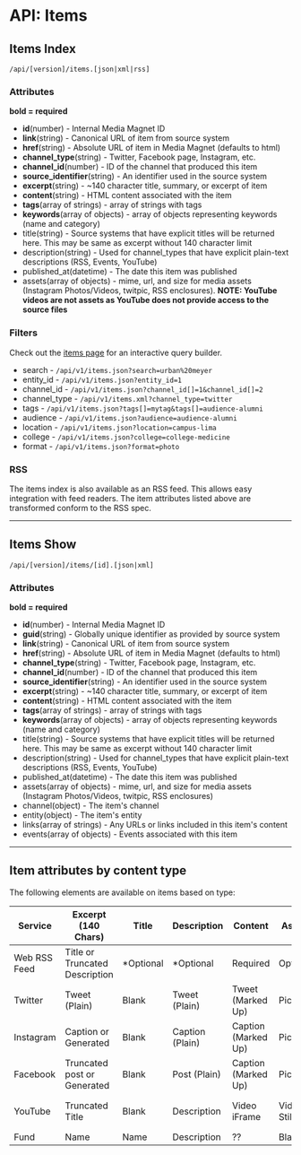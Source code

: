 API: Items
==========

Items Index
-----------

    /api/[version]/items.[json|xml|rss]

### Attributes

**bold = required**

* **id**(number) - Internal Media Magnet ID
* **link**(string) - Canonical URL of item from source system
* **href**(string) - Absolute URL of item in Media Magnet (defaults to html)
* **channel_type**(string) - Twitter, Facebook page, Instagram, etc.
* **channel_id**(number) - ID of the channel that produced this item
* **source_identifier**(string) - An identifier used in the source system
* **excerpt**(string) - ~140 character title, summary, or excerpt of item
* **content**(string) - HTML content associated  with the item
* **tags**(array of strings) - array of strings with tags
* **keywords**(array of objects) - array of objects representing keywords (name and category)
* title(string) - Source systems that have explicit titles will be returned here. This
  may be same as excerpt without 140 character limit
* description(string) - Used for channel_types that have explicit plain-text 
  descriptions (RSS, Events, YouTube)
* published_at(datetime) - The date this item was published
* assets(array of objects) - mime, url, and size for media assets (Instagram 
  Photos/Videos, twitpic, RSS enclosures). **NOTE: YouTube videos are not 
  assets as YouTube does not provide access to the source files**

### Filters

Check out the [items page](/items) for an interactive query builder.

* search - `/api/v1/items.json?search=urban%20meyer`
* entity\_id - `/api/v1/items.json?entity_id=1`
* channel\_id - `/api/v1/items.json?channel_id[]=1&channel_id[]=2`
* channel\_type - `/api/v1/items.xml?channel_type=twitter`
* tags - `/api/v1/items.json?tags[]=mytag&tags[]=audience-alumni`
* audience - `/api/v1/items.json?audience=audience-alumni`
* location - `/api/v1/items.json?location=campus-lima`
* college - `/api/v1/items.json?college=college-medicine`
* format - `/api/v1/items.json?format=photo`

### RSS

The items index is also available as an RSS feed. This allows easy integration
with feed readers. The item attributes listed above are transformed conform to
the RSS spec.

- - -

Items Show
----------

    /api/[version]/items/[id].[json|xml]

### Attributes

**bold = required**

* **id**(number) - Internal Media Magnet ID
* **guid**(string) - Globally unique identifier as provided by source system
* **link**(string) - Canonical URL of item from source system
* **href**(string) - Absolute URL of item in Media Magnet (defaults to html)
* **channel_type**(string) - Twitter, Facebook page, Instagram, etc.
* **channel_id**(number) - ID of the channel that produced this item
* **source_identifier**(string) - An identifier used in the source system
* **excerpt**(string) - ~140 character title, summary, or excerpt of item
* **content**(string) - HTML content associated  with the item
* **tags**(array of strings) - array of strings with tags
* **keywords**(array of objects) - array of objects representing keywords (name and category)
* title(string) - Source systems that have explicit titles will be returned here. This
  may be same as excerpt without 140 character limit
* description(string) - Used for channel_types that have explicit plain-text 
  descriptions (RSS, Events, YouTube)
* published_at(datetime) - The date this item was published
* assets(array of objects) - mime, url, and size for media assets (Instagram 
  Photos/Videos, twitpic, RSS enclosures)
* channel(object) - The item's channel
* entity(object) - The item's entity
* links(array of strings) - Any URLs or links included in this item's content
* events(array of objects) - Events associated with this item

- - -

Item attributes by content type
-------------------------------

The following elements are available on items based on type:

<table class="table table-condensed">
  <thead>
    <tr>
        <th>Service</th>
        <th>Excerpt (140 Chars)</th>
        <th>Title</th>
        <th>Description</th>
        <th>Content</th>
        <th>Assets</th>
        <th>Links</th>
        <th>Events</th>
    </tr>
  </thead>
  <tbody>
   <tr>
      <td>Web RSS Feed</td>
      <td class="success">Title or Truncated Description</td>
      <td class="warning">*Optional</td>
      <td class="warning">*Optional</td>
      <td class="success">Required</td>
      <td class="warning">Optional</td>
      <td class="warning">Optional</td>
      <td class="danger">Blank</td>
    </tr>
    <tr>
      <td>Twitter</td>
      <td class="success">Tweet (Plain)</td>
      <td class="danger">Blank</td>
      <td class="success">Tweet (Plain)</td>
      <td class="success">Tweet (Marked Up)</td>
      <td class="warning">Pictures</td>
      <td class="warning">Resolved Links</td>
      <td class="danger">Blank</td>
    </tr>
    <tr>
      <td>Instagram</td>
      <td class="success">Caption or Generated</td>
      <td class="danger">Blank</td>
      <td class="warning">Caption (Plain)</td>
      <td class="success">Caption (Marked Up)</td>
      <td class="success">Picture</td>
      <td class="warning">Resolved Caption Links</td>
      <td class="danger">Blank</td>
    </tr>
    <tr>
      <td>Facebook</td>
      <td class="success">Truncated post or Generated</td>
      <td class="danger">Blank</td>
      <td class="success">Post (Plain)</td>
      <td class="success">Caption (Marked Up)</td>
      <td class="warning">Picture</td>
      <td class="warning">Resolved Post Links</td>
      <td class="danger">Blank</td>
    </tr>
    <tr>
      <td>YouTube</td>
      <td class="success">Truncated Title</td>
      <td class="danger">Blank</td>
      <td class="success">Description</td>
      <td class="success">Video iFrame</td>
      <td class="warning">Video Still</td>
      <td class="warning">Resolved Links from Description</td>
      <td class="danger">Blank</td>
    </tr>
    <tr>
      <td>Fund</td>
      <td class="success">Name</td>
      <td class="danger">Name</td>
      <td class="success">Description</td>
      <td class="success">??</td>
      <td class="danger">Blank</td>
      <td class="danger">Blank</td>
      <td class="danger">Blank</td>
    </tr>
  </tbody>
</table>
